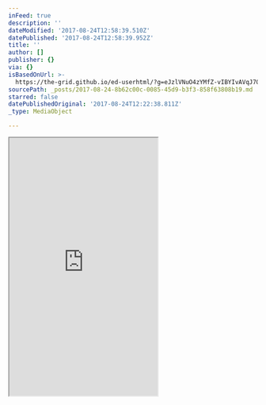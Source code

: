 ```yaml
---
inFeed: true
description: ''
dateModified: '2017-08-24T12:58:39.510Z'
datePublished: '2017-08-24T12:58:39.952Z'
title: ''
author: []
publisher: {}
via: {}
isBasedOnUrl: >-
  https://the-grid.github.io/ed-userhtml/?g=eJzlVNuO4zYMfZ-vIBYIvAVqJ7OZXCadzvv-QN9lm7a1kSWvJI_XLfrvPVTsbPYbCiQwRZFH55CU3kKcDb8_FaFTAxtuIv3zRDTpOnYXOu92w48_sO5Yt1280MthcZSqurbejbbOda9avtDozeesi3EIl-12mqaiLLUqi8r12-AqrUy_rZVttFWmGGyb_SYwjXEKsHKuLCfn63zyariUntU1l7X484nLq455Ipm7MQZd48jBmbl19vP-vKHd5nd6ed7QXr5fNnSS78uGnp_FOMA4LsaX5DnCSJ4Tcp5XY_UAYTFOS_DhZTXOy9YxeV5hSMxhD0O2Dog5voqBrZPgHIWOICMDJRUDMWdJRwadJQsZ9CrcTztQ3UnQo7HboFzbbWX0kA9KWvM_0_7v09t2GdW3Wn9QZVQIf2b3qc3e37bwvz99-poZQ5Y_2FPjfMuRYsfUaB9g6Z7TcvAuujgPLDH0sadKyY5DeIdEZWuamIKaiGFGd_t0KpK2ISobCfNp8oTnueagW0tFoSNNKlDvbOxCQllM19C3UQg4R72yMyljcit3iv0t0HOcmK_atqTIuCgpwrRynhHdOq9j1wfhIpoa73oENjxR4MrZOu2gZtRrY_SDL4wl_L-65cCZVQeRGeATtaK4LaKGIBytA-FnNBiC7Awc6wFAqompQu5WqZ86Eqo4OcPBnWemWwzbVlsWoWk3xaV3wKQ6QGLP4dfirzC3ogmXHkEo-8QrX-nwjC0UDKIsVzGsqTY1L7phgJKll7g61VWW6dFK3qVbCW2xVa_-FsQH8HtXg6OS1Rh1M5rbLNzkyN7PMimKrDzG5IZBA3Q7G4hnDiuXdOIjP6Ovi7dyo6ltFvHimoHKMeKlDVeBS1VIgSvJhtnIF5MyuUkkyFCCQwdGJUsZnI8dNori3lCZqRbDnledkr60VOumgQ5b8U0VCKJbNYTfxwTS144kXCUnQRZN3Uxfsw9ejuO7GdCuSdC-jxrjWnKlxsB3FkWxWikaDQxjL2RSEdzogewMY2pB4aEZ4Fa7VDL5_7XPEoaO-CoqNcSgAktzxYcu_Kh0lNR0V-W2j-FOR-YCMesw4jVBP6XduGs0u7EoPv0HxZ4x5g
sourcePath: _posts/2017-08-24-8b62c00c-0085-45d9-b3f3-858f63808b19.md
starred: false
datePublishedOriginal: '2017-08-24T12:22:38.811Z'
_type: MediaObject

---
```

<iframe src="https://the-grid.github.io/ed-userhtml/?g=eJzlVMuS2zgMvPsrcHEpW7WW7cz4MZ7J3PMDe6ckSOKaIrUkNYqSyr9vg5Yc5xtSZZdAEGh2AyDfQpwMv68KV030Y0VUOuP8hRrP0-uqdjZugv7Ol32-5-519XOVh1b1bLiOKXzUVWwvdN7t-m-vWLesmzZe6PkwOwpVXhvvBlttdKcavtDgzaesjbEPl-12HMe8KLQq8tJ12-BKrUy3rZSttVUm722T_SUwtXEKsHKuLEfnq83oVX8pPKvrRtbi34xcXDU4C8mNG2LQFY7snZkaZz89nde0W_9Nz_s1Pcn385pO8n1e034vxgHGcTY-J88RRvKckLNfjMUDhNk4zcGH58U4z1vH5HmBITGHJxiydUDM8UUMbJ0E5yh0BBkZKKkYiDlLOjLoLFnIoBfhftqB6k6CHo3dGuXabkuj-02vpDV_mPafq7ftPNNvlf6g0qgQvmT3qc3e37bwv6--ZsaQ5Q_2VDvfcKTYMtXaB1i647TsvYsuTj1LDH08UalkxyG8RaKyFY1MQY3EMKO7fVoVSdsQlY2E8TSbhOe54qAbS3muI40qUIfr1YaEMpuupn8HIeAcdcpOpIzZWLlS7G-BnuPIfNW2IUXGRUkRpqXzjOjGeR3bLggX0VR71yGw5pECl85WaQclo04box98YSjg_90tB06sWojMAJ-o5fltETUE4WgdCD-jwRBkJ-BYDwBSdUwVcrdK_dKRUMXJGQ5uPTPdYtg22rIITbspLj0DJtUBEjsOvxd_gbkVTbh0CELZR174SocnbKFgEGW5jGFJtal50fU9lMy9xM0pr7JMb1byzt1KaLOtOvVdEB_A710NjgpWQ9T1YG6zcJMje7_KpCiy8hiTGwb10O1sIJ44LFzSiY_8jL7O3tINprJZxINreiqGiIc2XAUuVSEFLiRrZiNfTMroRpEgQwkOLRgVLGVwPrbYyPN7Q2WmGgz7pmyV9KWhStc1dNiSb6pAEN2qIPw-JpC-dCThKjkJsmhsJ_qaffB8HN_NgHaNgvbfoDGuBZdqCHxnkeeLlaLRwDB0QiYVwQ0eyM4wphYUHpoBbpVLJZP_P09ZwtARX0WFhhhUYG6u-NCFb6WOkpruqtz2IdzpyFwgZhlGPCbop7Qbd40mN-T5_4HQPrE" height="520" style=""></iframe>